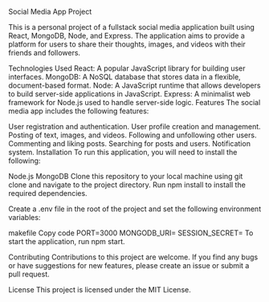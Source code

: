 Social Media App Project

This is a personal project of a fullstack social media application built using React, MongoDB, Node, and Express. The application aims to provide a platform for users to share their thoughts, images, and videos with their friends and followers.

Technologies Used
React: A popular JavaScript library for building user interfaces.
MongoDB: A NoSQL database that stores data in a flexible, document-based format.
Node: A JavaScript runtime that allows developers to build server-side applications in JavaScript.
Express: A minimalist web framework for Node.js used to handle server-side logic.
Features
The social media app includes the following features:

User registration and authentication.
User profile creation and management.
Posting of text, images, and videos.
Following and unfollowing other users.
Commenting and liking posts.
Searching for posts and users.
Notification system.
Installation
To run this application, you will need to install the following:

Node.js
MongoDB
Clone this repository to your local machine using git clone and navigate to the project directory. Run npm install to install the required dependencies.

Create a .env file in the root of the project and set the following environment variables:

makefile
Copy code
PORT=3000
MONGODB_URI=<your-mongodb-uri>
SESSION_SECRET=<your-session-secret>
To start the application, run npm start.

Contributing
Contributions to this project are welcome. If you find any bugs or have suggestions for new features, please create an issue or submit a pull request.

License
This project is licensed under the MIT License.
